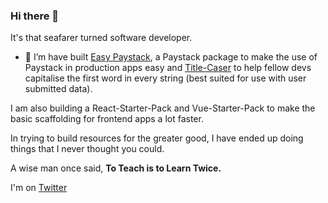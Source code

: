### Hi there 👋

It's that seafarer turned software developer.

- 🔭 I’m have built [Easy Paystack](https://www.npmjs.com/package/easy-paystack), a Paystack package to make the use of Paystack in
production apps easy and [Title-Caser](https://www.npmjs.com/package/title-caser) to help fellow devs capitalise the first word in every
string (best suited for use with user submitted data).

I am also building a React-Starter-Pack and Vue-Starter-Pack to make the basic scaffolding for frontend apps a lot faster.

In trying to build resources for the greater good, I have ended up doing things that I never thought you could.

A wise man once said, __To Teach is to Learn Twice.__

I'm on [Twitter](twitter.com/elvis-onobo)
<!--
**elvis-onobo/elvis-onobo** is a ✨ _special_ ✨ repository because its `README.md` (this file) appears on your GitHub profile.

Here are some ideas to get you started:

- 🔭 I’m currently working on ...
- 🌱 I’m currently learning ...
- 👯 I’m looking to collaborate on ...
- 🤔 I’m looking for help with ...
- 💬 Ask me about ...
- 📫 How to reach me: ...
- 😄 Pronouns: ...
- ⚡ Fun fact: ...
-->
